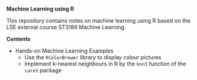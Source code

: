 **Machine Learning using R**

This repository contains notes on machine learning using R based on the LSE external course ST3189 Machine Learning.

__Contents__

* Hands-on Machine Learning Examples
  * Use the `RColorBrewer` library to display colour pictures
  * Implement k-nearest neighbours in R by the `knn3` function of the `caret` package
